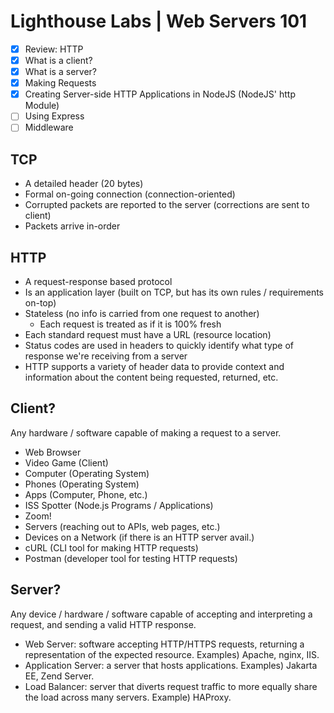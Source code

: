 # Lighthouse Labs | Web Servers 101

* [X] Review: HTTP
* [X] What is a client?
* [X] What is a server?
* [X] Making Requests
* [X] Creating Server-side HTTP Applications in NodeJS (NodeJS' http Module)
* [ ] Using Express
* [ ] Middleware

## TCP

* A detailed header (20 bytes)
* Formal on-going connection (connection-oriented)
* Corrupted packets are reported to the server (corrections are sent to client)
* Packets arrive in-order

## HTTP

* A request-response based protocol
* Is an application layer (built on TCP, but has its own rules / requirements on-top)
* Stateless (no info is carried from one request to another)
    * Each request is treated as if it is 100% fresh
* Each standard request must have a URL (resource location)
* Status codes are used in headers to quickly identify what type of response we're receiving from a server
* HTTP supports a variety of header data to provide context and information about the content being requested, returned, etc.

## Client?

Any hardware / software capable of making a request to a server.

* Web Browser
* Video Game (Client)
* Computer (Operating System)
* Phones (Operating System)
* Apps (Computer, Phone, etc.)
* ISS Spotter (Node.js Programs / Applications)
* Zoom!
* Servers (reaching out to APIs, web pages, etc.)
* Devices on a Network (if there is an HTTP server avail.)
* cURL (CLI tool for making HTTP requests)
* Postman (developer tool for testing HTTP requests)

## Server?

Any device / hardware / software capable of accepting and interpreting a request, and sending a valid HTTP response.

* Web Server: software accepting HTTP/HTTPS requests, returning a representation of the expected resource. Examples) Apache, nginx, IIS.
* Application Server: a server that hosts applications. Examples) Jakarta EE, Zend Server.
* Load Balancer: server that diverts request traffic to more equally share the load across many servers. Example) HAProxy.
